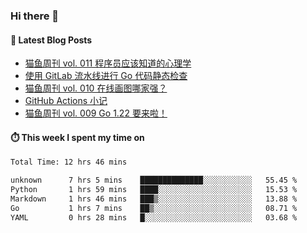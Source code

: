 ### Hi there 👋


#### 📖 Latest Blog Posts
<!-- BLOG-POST-LIST:START -->
- [猫鱼周刊 vol. 011 程序员应该知道的心理学](https://ameow.xyz/archives/weekly-011)
- [使用 GitLab 流水线进行 Go 代码静态检查](https://ameow.xyz/archives/gitlab-golang-ci-lint)
- [猫鱼周刊 vol. 010 在线画图哪家强？](https://ameow.xyz/archives/weekly-010)
- [GitHub Actions 小记](https://ameow.xyz/archives/github-actions)
- [猫鱼周刊 vol. 009 Go 1.22 要来啦！](https://ameow.xyz/archives/weekly-009)
<!-- BLOG-POST-LIST:END -->

#### ⏱️ This week I spent my time on
<!--START_SECTION:waka-->

```txt
Total Time: 12 hrs 46 mins

unknown      7 hrs 5 mins    ██████████████░░░░░░░░░░░   55.45 %
Python       1 hrs 59 mins   ████░░░░░░░░░░░░░░░░░░░░░   15.53 %
Markdown     1 hrs 46 mins   ███▒░░░░░░░░░░░░░░░░░░░░░   13.88 %
Go           1 hrs 7 mins    ██▒░░░░░░░░░░░░░░░░░░░░░░   08.71 %
YAML         0 hrs 28 mins   █░░░░░░░░░░░░░░░░░░░░░░░░   03.68 %
```

<!--END_SECTION:waka-->

<!--
**LeslieLeung/LeslieLeung** is a ✨ _special_ ✨ repository because its `README.md` (this file) appears on your GitHub profile.

Here are some ideas to get you started:

- 🔭 I’m currently working on ...
- 🌱 I’m currently learning ...
- 👯 I’m looking to collaborate on ...
- 🤔 I’m looking for help with ...
- 💬 Ask me about ...
- 📫 How to reach me: ...
- 😄 Pronouns: ...
- ⚡ Fun fact: ...
-->
